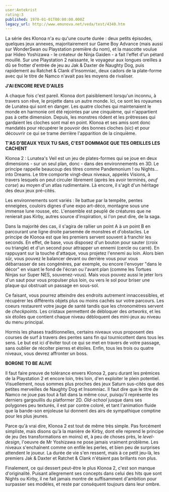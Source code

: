```yaml
---
user:Antekrist
rating:3
published: 1970-01-01T00:00:00.000Z
legacy_url: http://www.emunova.net/veda/test/4340.htm
---
```

La série des Klonoa n'a eu qu'une courte durée : deux petits épisodes, quelques jeux annexes, majoritairement sur Game Boy Advance (mais aussi sur WonderSwan ou Playstation première du nom), et la mascotte voulue par Hideo Yoshizawa - le créateur de Ninja Gaiden - a fait l'effet d'un pétard mouillé. Sur une Playstation 2 naissante, le voyageur aux longues oreilles a dû se frotter d'entrée de jeu au Jak & Daxter de Naughty Dog, puis rapidement au Ratchet & Clank d'Insomniac, deux cadors de la plate-forme avec qui le titre de Namco n'avait pas les moyens de rivaliser.  

  

**J'AI ENCORE REVE D'AILES**  

A chaque fois c'est pareil. Klonoa dort paisiblement lorsqu'un inconnu, à travers son rêve, le projette dans un autre monde. Ici, ce sont les royaumes de Lunatea qui sont en danger. Les quatre cloches qui maintenaient le monde en harmonie ont été rejointes par une cinquième, qui n'appartient pas à cette dimension. Depuis, les monstres rôdent et les prêtresses qui gardaient les cloches sont mal en point. Klonoa et ses amis sont donc mandatés pour récupérer le pouvoir des bonnes cloches (sic) et pour découvrir ce qui se trame derrière l'apparition de la cinquième.  

  

**T'AS D'BEAUX YEUX TU SAIS, C'EST DOMMAGE QUE TES OREILLES LES CACHENT**  

Klonoa 2 : Lunatea's Veil est un jeu de plates-formes qui se joue en deux dimensions - sur un seul plan, donc - dans des environnements en 3D. Le principe rappelle beaucoup des titres comme Pandemonium ! ou Nights... into Dreams. Le titre comporte vingt-deux niveaux, appelés Visions, à travers lesquels on peut circuler librement (après les avoir terminés, _oeuf corse_) au moyen d'un atlas rudimentaire. Là encore, il s'agit d'un héritage des deux jeux pré-cités.  

Les environnements sont variés : île battue par la tempête, pentes enneigées, couloirs dignes d'une expo art-déco, montagne sous une immense lune rousse, etc. L'ensemble est peuplé de créatures que ne renierait pas Kirby, autres source d'inspiration, si l'on peut dire, de la saga.  

Dans la majorité des cas, il s'agira de rallier un point A à un point B en parcourant une ligne droite parsemée de monstres et d'obstacles. Le principe de Klonoa est que les premiers servent souvent à franchir les seconds. En effet, de base, vous disposez d'un bouton pour sauter (croix ou triangle) et d'un second pour attrapper un ennemi (cercle ou carré). En rappuyant sur la touche d'attaque, vous projetez l'ennemi au loin. Alors bien sûr, vous pouvez le balancer devant ou derrière vous pour vous débarrasser de ses congénères, par exemple, ou encore l'envoyer "dans le décor" en visant le fond de l'écran ou l'avant plan (comme les Tortues Ninjas sur Super NES, souvenez-vous). Mais vous pouvez aussi le jeter lors d'un saut pour vous propulser plus loin, ou vers le sol pour briser une plaque qui obstruait un passage en sous-sol.  

Ce faisant, vous pourrez atteindre des endroits autrement innaccessibles, et récupérer les différents objets plus ou moins cachés sur votre parcours. Les coeurs restaurent votre jauge de santé tandis que les chronomètres servent de _checkpoints_. Les cristaux permettent de débloquer des _artworks_, et les six étoiles que contient chaque niveau débloquent des mini-jeux au niveau du menu principal.  

Hormis les phases traditionnelles, certains niveaux vous proposent des courses de surf à travers des pentes sans fin qui tournicottent dans tous les sens. Le but est ici d'éviter tout ce qui se met en travers de votre passage, sans oublier de récolter pierres et étoiles. Enfin, tous les trois ou quatre niveaux, vous devrez affronter un boss.  

  

**BORGNE TO BE ALIVE**  

Il faut faire preuve de tolérance envers Klonoa 2, paru durant les prémices de la Playstation 2 et encore loin, très loin, d'en exploiter le plein potentiel. Visuellement, nous sommes plus proches des jeux Saturn sus-cités que des petites merveilles de Naughty Dog et Insomniac. Il faut dire que le titre de Namco ne joue pas tout à fait dans la même cour, puisqu'il représente les derniers gargouillis du platformer 2D. _Old-school_ jusque dans ses polygones peu texturés, il est par contre coloré, et tant l'animation fluide que la bande-son enjoleuse lui donnent des airs de sympathique comptine pour les plus jeunes.  

Parce qu'à vrai dire, Klonoa 2 est tout de même très simple. Pas forcément simpliste, mais disons qu'à la manière de Kirby, dont elle reprend le principe de jeu (les transformations en moins) et, à peu de choses près, le _level-design_, l'oeuvre de Mr Yoshizawa ne pose jamais vraiment problème. Les niveaux s'enchaînent comme on enfile les perles, et bien peu de surprises attendent le joueur. La durée de vie s'en ressent, mais à ce petit jeu-là, les premiers Jak & Daxter et Ratchet & Clank n'étaient pas brillants non plus.  

Finalement, ce qui dessert peut-être le plus Klonoa 2, c'est son manque d'originalité. Puisant allegrement ses concepts dans celui des hits que sont Nights ou Kirby, il ne fait jamais montre de suffisamment d'ambition pour surpasser ses modèles, et reste par conséquent toujours dans leur ombre.